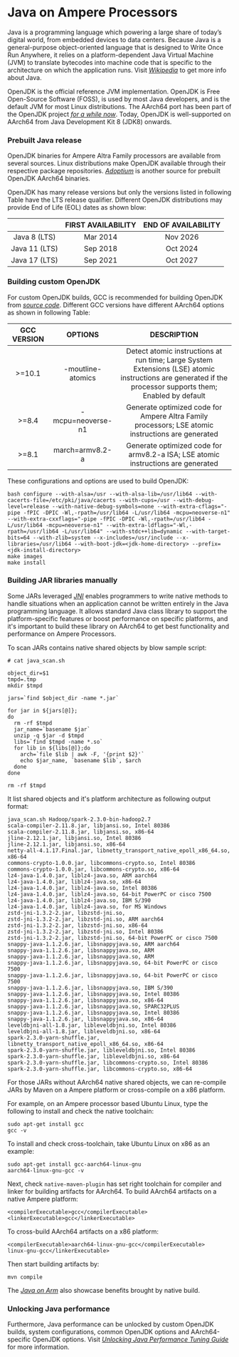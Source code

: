 # Java on Ampere Processors

Java is a programming language which powering a large share of today’s digital world, from embedded devices to data centers. Because Java is a general-purpose object-oriented language that is designed to Write Once Run Anywhere, it relies on a platform-dependent Java Virtual Machine (JVM) to translate bytecodes into machine code that is specific to the architecture on which the application runs. Visit _[Wikipedia](https://en.wikipedia.org/wiki/Java_(programming_language))_ to get more info about Java.

OpenJDK is the official reference JVM implementation. OpenJDK is Free Open-Source Software (FOSS), is used by most Java developers, and is the default JVM for most Linux distributions. The AArch64 port has been part of the OpenJDK project _[for a while now](https://developers.redhat.com/blog/2021/02/01/how-red-hat-ported-openjdk-to-64-bit-arm-a-community-history#)_. Today, OpenJDK is well-supported on AArch64 from Java Development Kit 8 (JDK8) onwards.

### Prebuilt Java release
OpenJDK binaries for Ampere Altra Family processors are available from several sources. Linux distributions make OpenJDK available through their respective package repositories. _[Adoptium](https://adoptium.net/temurin/releases/)_ is another source for prebuilt OpenJDK AArch64 binaries.

OpenJDK has many release versions but only the versions listed in following Table have the LTS release qualifier. Different OpenJDK distributions may provide End of Life (EOL) dates as shown blow:

|                | FIRST AVAILABILITY | END OF AVAILABILITY |
| :------------: |:------------------:| :------------------:|
| Java 8 (LTS)   | Mar 2014           | Nov 2026            |
| Java 11 (LTS)  | Sep 2018           | Oct 2024            |
| Java 17 (LTS)  | Sep 2021           | Oct 2027            |

### Building custom OpenJDK
For custom OpenJDK builds, GCC is recommended for building OpenJDK from _[source code](https://github.com/openjdk/jdk)_. Different GCC versions have different AArch64 options as shown in following Table:

|  GCC VERSION   | OPTIONS            | DESCRIPTION         |
| :------------: |:------------------:| :------------------:|
| >=10.1         | -moutline-atomics  | Detect atomic instructions at run time; Large System Extensions (LSE) atomic instructions are generated if the processor supports them; Enabled by default |
| >=8.4          | -mcpu=neoverse-n1  | Generate optimized code for Ampere Altra Family processors; LSE atomic instructions are generated |
| >=8.1          | march=armv8.2-a    | Generate optimized code for armv8.2-a ISA; LSE atomic instructions are generated | 

These configurations and options are used to build OpenJDK:
```shell
bash configure --with-alsa=/usr --with-alsa-lib=/usr/lib64 --with-cacerts-file=/etc/pki/java/cacerts --with-cups=/usr --with-debug-level=release --with-native-debug-symbols=none --with-extra-cflags="-pipe -fPIC -DPIC -Wl,-rpath=/usr/lib64 -L/usr/lib64 -mcpu=neoverse-n1" --with-extra-cxxflags="-pipe -fPIC -DPIC -Wl,-rpath=/usr/lib64 -L/usr/lib64 -mcpu=neoverse-n1" --with-extra-ldflags="-Wl,-rpath=/usr/lib64 -L/usr/lib64" --with-stdc++lib=dynamic --with-target-bits=64 --with-zlib=system --x-includes=/usr/include --x-libraries=/usr/lib64 --with-boot-jdk=<jdk-home-directory> --prefix=<jdk-install-directory> 
make images 
make install
```

### Building JAR libraries manually
Some JARs leveraged _[JNI](https://en.wikipedia.org/wiki/Java_Native_Interface)_ enables programmers to write native methods to handle situations when an application cannot be written entirely in the Java programming language. It allows standard Java class library to support the platform-specific features or boost performance on specific platforms, and it's important to build these library on AArch64 to get best functionality and performance on Ampere Processors.

To scan JARs contains native shared objects by blow sample script:
```shell
# cat java_scan.sh

object_dir=$1
tmpd=.tmp
mkdir $tmpd

jars=`find $object_dir -name *.jar`

for jar in ${jars[@]};
do
  rm -rf $tmpd
  jar_name=`basename $jar`
  unzip -q $jar -d $tmpd
  libs=`find $tmpd -name *.so`
  for lib in ${libs[@]};do
    arch=`file $lib | awk -F, '{print $2}'`
    echo $jar_name, `basename $lib`, $arch
  done
done

rm -rf $tmpd
```

It list shared objects and it's platform architecture as following output format:
```
java_scan.sh Hadoop/spark-2.3.0-bin-hadoop2.7
scala-compiler-2.11.8.jar, libjansi.so, Intel 80386
scala-compiler-2.11.8.jar, libjansi.so, x86-64
jline-2.12.1.jar, libjansi.so, Intel 80386
jline-2.12.1.jar, libjansi.so, x86-64
netty-all-4.1.17.Final.jar, libnetty_transport_native_epoll_x86_64.so, x86-64
commons-crypto-1.0.0.jar, libcommons-crypto.so, Intel 80386
commons-crypto-1.0.0.jar, libcommons-crypto.so, x86-64
lz4-java-1.4.0.jar, liblz4-java.so, ARM aarch64
lz4-java-1.4.0.jar, liblz4-java.so, x86-64
lz4-java-1.4.0.jar, liblz4-java.so, Intel 80386
lz4-java-1.4.0.jar, liblz4-java.so, 64-bit PowerPC or cisco 7500
lz4-java-1.4.0.jar, liblz4-java.so, IBM S/390
lz4-java-1.4.0.jar, liblz4-java.so, for MS Windows
zstd-jni-1.3.2-2.jar, libzstd-jni.so,
zstd-jni-1.3.2-2.jar, libzstd-jni.so, ARM aarch64
zstd-jni-1.3.2-2.jar, libzstd-jni.so, x86-64
zstd-jni-1.3.2-2.jar, libzstd-jni.so, Intel 80386
zstd-jni-1.3.2-2.jar, libzstd-jni.so, 64-bit PowerPC or cisco 7500
snappy-java-1.1.2.6.jar, libsnappyjava.so, ARM aarch64
snappy-java-1.1.2.6.jar, libsnappyjava.so, ARM
snappy-java-1.1.2.6.jar, libsnappyjava.so, ARM
snappy-java-1.1.2.6.jar, libsnappyjava.so, 64-bit PowerPC or cisco 7500
snappy-java-1.1.2.6.jar, libsnappyjava.so, 64-bit PowerPC or cisco 7500
snappy-java-1.1.2.6.jar, libsnappyjava.so, IBM S/390
snappy-java-1.1.2.6.jar, libsnappyjava.so, Intel 80386
snappy-java-1.1.2.6.jar, libsnappyjava.so, x86-64
snappy-java-1.1.2.6.jar, libsnappyjava.so, SPARC32PLUS
snappy-java-1.1.2.6.jar, libsnappyjava.so, Intel 80386
snappy-java-1.1.2.6.jar, libsnappyjava.so, x86-64
leveldbjni-all-1.8.jar, libleveldbjni.so, Intel 80386
leveldbjni-all-1.8.jar, libleveldbjni.so, x86-64
spark-2.3.0-yarn-shuffle.jar, libnetty_transport_native_epoll_x86_64.so, x86-64
spark-2.3.0-yarn-shuffle.jar, libleveldbjni.so, Intel 80386
spark-2.3.0-yarn-shuffle.jar, libleveldbjni.so, x86-64
spark-2.3.0-yarn-shuffle.jar, libcommons-crypto.so, Intel 80386
spark-2.3.0-yarn-shuffle.jar, libcommons-crypto.so, x86-64
```

For those JARs without AArch64 native shared objects, we can re-compile JARs by Maven on a Ampere platform or cross-compile on a x86 platform.

For example, on an Ampere processor based Ubuntu Linux, type the following to install and check the native toolchain:
```shell
sudo apt-get install gcc
gcc -v
```
To install and check cross-toolchain, take Ubuntu Linux on x86 as an example:
```shell
sudo apt-get install gcc-aarch64-linux-gnu
aarch64-linux-gnu-gcc -v
```

Next, check `native-maven-plugin` has set right toolchain for compiler and linker for building artifacts for AArch64. 
To build AArch64 artifacts on a native Ampere platform:
```shell
<compilerExecutable>gcc</compilerExecutable>
<linkerExecutable>gcc</linkerExecutable>
```
To cross-build AArch64 artifacts on a x86 platform:
```shell
<compilerExecutable>aarch64-linux-gnu-gcc</compilerExecutable>
linux-gnu-gcc</linkerExecutable>
```
Then start building artifacts by:
```shell
mvn compile
```
The _[Java on Arm](https://blogs.oracle.com/javamagazine/post/java-arm64-aarch64-development)_ also showcase benefits brought by native build.

### Unlocking Java performance
Furthermore, Java performance can be unlocked by custom OpenJDK builds, system configurations, common OpenJDK options and AArch64-specific OpenJDK options. Visit _[Unlocking Java Performance Tuning Guide](https://amperecomputing.com/tuning-guides/unlocking-java-performance-tuning-guide)_ for more information.
